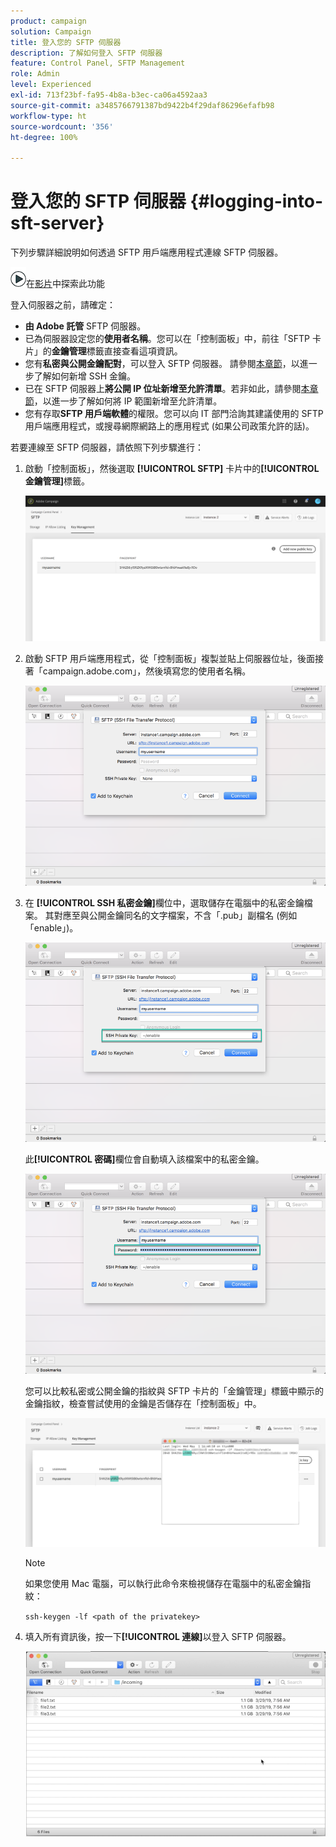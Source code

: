 ```yaml
---
product: campaign
solution: Campaign
title: 登入您的 SFTP 伺服器
description: 了解如何登入 SFTP 伺服器
feature: Control Panel, SFTP Management
role: Admin
level: Experienced
exl-id: 713f23bf-fa95-4b8a-b3ec-ca06a4592aa3
source-git-commit: a3485766791387bd9422b4f29daf86296efafb98
workflow-type: ht
source-wordcount: '356'
ht-degree: 100%

---
```


# 登入您的 SFTP 伺服器 {#logging-into-sft-server}

下列步驟詳細說明如何透過 SFTP 用戶端應用程式連線 SFTP 伺服器。

![](assets/do-not-localize/how-to-video.png)在[影片](https://video.tv.adobe.com/v/27263?quality=12)中探索此功能

登入伺服器之前，請確定：

* **由 Adobe 託管** SFTP 伺服器。
* 已為伺服器設定您的&#x200B;**使用者名稱**。您可以在「控制面板」中，前往「SFTP 卡片」的&#x200B;**金鑰管理**&#x200B;標籤直接查看這項資訊。
* 您有&#x200B;**私密與公開金鑰配對**，可以登入 SFTP 伺服器。 請參閱[本章節](../../sftp/using/key-management.md)，以進一步了解如何新增 SSH 金鑰。
* 已在 SFTP 伺服器上&#x200B;**將公開 IP 位址新增至允許清單**。若非如此，請參閱[本章節](../../sftp/using/ip-range-allow-listing.md)，以進一步了解如何將 IP 範圍新增至允許清單。
* 您有存取&#x200B;**SFTP 用戶端軟體**&#x200B;的權限。您可以向 IT 部門洽詢其建議使用的 SFTP 用戶端應用程式，或搜尋網際網路上的應用程式 (如果公司政策允許的話)。

若要連線至 SFTP 伺服器，請依照下列步驟進行：

1. 啟動「控制面板」，然後選取 **[!UICONTROL SFTP]** 卡片中的&#x200B;**[!UICONTROL 金鑰管理]**&#x200B;標籤。

   ![](assets/sftp_card.png)

1. 啟動 SFTP 用戶端應用程式，從「控制面板」複製並貼上伺服器位址，後面接著「campaign.adobe.com」，然後填寫您的使用者名稱。

   ![](assets/do-not-localize/connect1.png)

1. 在 **[!UICONTROL SSH 私密金鑰]**&#x200B;欄位中，選取儲存在電腦中的私密金鑰檔案。 其對應至與公開金鑰同名的文字檔案，不含「.pub」副檔名 (例如「enable」)。

   ![](assets/do-not-localize/connect2.png)

   此&#x200B;**[!UICONTROL 密碼]**&#x200B;欄位會自動填入該檔案中的私密金鑰。

   ![](assets/do-not-localize/connect3.png)

   您可以比較私密或公開金鑰的指紋與 SFTP 卡片的「金鑰管理」標籤中顯示的金鑰指紋，檢查嘗試使用的金鑰是否儲存在「控制面板」中。

   ![](assets/fingerprint_compare.png)

   >[!NOTE]
   >
   >如果您使用 Mac 電腦，可以執行此命令來檢視儲存在電腦中的私密金鑰指紋：
   >
   >`ssh-keygen -lf <path of the privatekey>`

1. 填入所有資訊後，按一下&#x200B;**[!UICONTROL 連線]**&#x200B;以登入 SFTP 伺服器。

   ![](assets/do-not-localize/sftpconnected.png)
